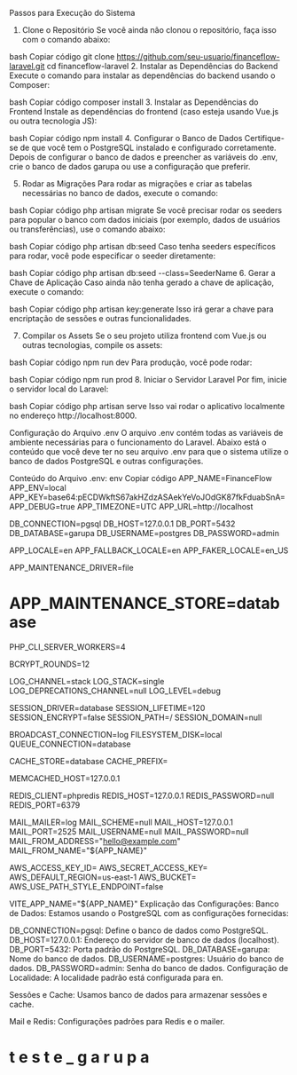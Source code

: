 Passos para Execução do Sistema
1. Clone o Repositório
   Se você ainda não clonou o repositório, faça isso com o comando abaixo:

bash
Copiar código
git clone https://github.com/seu-usuario/financeflow-laravel.git
cd financeflow-laravel
2. Instalar as Dependências do Backend
   Execute o comando para instalar as dependências do backend usando o Composer:

bash
Copiar código
composer install
3. Instalar as Dependências do Frontend
   Instale as dependências do frontend (caso esteja usando Vue.js ou outra tecnologia JS):

bash
Copiar código
npm install
4. Configurar o Banco de Dados
   Certifique-se de que você tem o PostgreSQL instalado e configurado corretamente. Depois de configurar o banco de dados e preencher as variáveis do .env, crie o banco de dados garupa ou use a configuração que preferir.

5. Rodar as Migrações
   Para rodar as migrações e criar as tabelas necessárias no banco de dados, execute o comando:

bash
Copiar código
php artisan migrate
Se você precisar rodar os seeders para popular o banco com dados iniciais (por exemplo, dados de usuários ou transferências), use o comando abaixo:

bash
Copiar código
php artisan db:seed
Caso tenha seeders específicos para rodar, você pode especificar o seeder diretamente:

bash
Copiar código
php artisan db:seed --class=SeederName
6. Gerar a Chave de Aplicação
   Caso ainda não tenha gerado a chave de aplicação, execute o comando:

bash
Copiar código
php artisan key:generate
Isso irá gerar a chave para encriptação de sessões e outras funcionalidades.

7. Compilar os Assets
   Se o seu projeto utiliza frontend com Vue.js ou outras tecnologias, compile os assets:

bash
Copiar código
npm run dev
Para produção, você pode rodar:

bash
Copiar código
npm run prod
8. Iniciar o Servidor Laravel
   Por fim, inicie o servidor local do Laravel:

bash
Copiar código
php artisan serve
Isso vai rodar o aplicativo localmente no endereço http://localhost:8000.


Configuração do Arquivo .env
O arquivo .env contém todas as variáveis de ambiente necessárias para o funcionamento do Laravel. Abaixo está o conteúdo que você deve ter no seu arquivo .env para que o sistema utilize o banco de dados PostgreSQL e outras configurações.

Conteúdo do Arquivo .env:
env
Copiar código
APP_NAME=FinanceFlow
APP_ENV=local
APP_KEY=base64:pECDWkftS67akHZdzASAekYeVoJOdGK87fkFduabSnA=
APP_DEBUG=true
APP_TIMEZONE=UTC
APP_URL=http://localhost

DB_CONNECTION=pgsql
DB_HOST=127.0.0.1
DB_PORT=5432
DB_DATABASE=garupa
DB_USERNAME=postgres
DB_PASSWORD=admin

APP_LOCALE=en
APP_FALLBACK_LOCALE=en
APP_FAKER_LOCALE=en_US

APP_MAINTENANCE_DRIVER=file
# APP_MAINTENANCE_STORE=database

PHP_CLI_SERVER_WORKERS=4

BCRYPT_ROUNDS=12

LOG_CHANNEL=stack
LOG_STACK=single
LOG_DEPRECATIONS_CHANNEL=null
LOG_LEVEL=debug

SESSION_DRIVER=database
SESSION_LIFETIME=120
SESSION_ENCRYPT=false
SESSION_PATH=/
SESSION_DOMAIN=null

BROADCAST_CONNECTION=log
FILESYSTEM_DISK=local
QUEUE_CONNECTION=database

CACHE_STORE=database
CACHE_PREFIX=

MEMCACHED_HOST=127.0.0.1

REDIS_CLIENT=phpredis
REDIS_HOST=127.0.0.1
REDIS_PASSWORD=null
REDIS_PORT=6379

MAIL_MAILER=log
MAIL_SCHEME=null
MAIL_HOST=127.0.0.1
MAIL_PORT=2525
MAIL_USERNAME=null
MAIL_PASSWORD=null
MAIL_FROM_ADDRESS="hello@example.com"
MAIL_FROM_NAME="${APP_NAME}"

AWS_ACCESS_KEY_ID=
AWS_SECRET_ACCESS_KEY=
AWS_DEFAULT_REGION=us-east-1
AWS_BUCKET=
AWS_USE_PATH_STYLE_ENDPOINT=false

VITE_APP_NAME="${APP_NAME}"
Explicação das Configurações:
Banco de Dados: Estamos usando o PostgreSQL com as configurações fornecidas:

DB_CONNECTION=pgsql: Define o banco de dados como PostgreSQL.
DB_HOST=127.0.0.1: Endereço do servidor de banco de dados (localhost).
DB_PORT=5432: Porta padrão do PostgreSQL.
DB_DATABASE=garupa: Nome do banco de dados.
DB_USERNAME=postgres: Usuário do banco de dados.
DB_PASSWORD=admin: Senha do banco de dados.
Configuração de Localidade: A localidade padrão está configurada para en.

Sessões e Cache: Usamos banco de dados para armazenar sessões e cache.

Mail e Redis: Configurações padrões para Redis e o mailer.
#   t e s t e _ g a r u p a 
 
 
